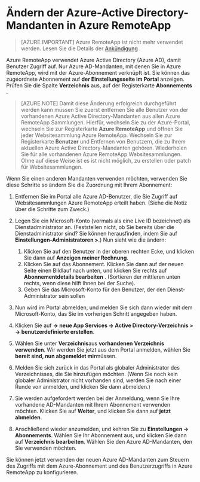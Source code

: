 
<properties
    pageTitle="Ändern den Azure-Active Directory-Mandanten in Azure RemoteApp | Microsoft Azure"
    description="Informationen Sie zum Ändern des Azure-Active Directory-Mandanten zugeordnet Azure RemoteApp"
    services="remoteapp"
    documentationCenter=""
    authors="lizap"
    manager="mbaldwin" />

<tags
    ms.service="remoteapp"
    ms.workload="compute"
    ms.tgt_pltfrm="na"
    ms.devlang="na"
    ms.topic="article"
    ms.date="08/15/2016"
    ms.author="elizapo" />



# <a name="change-the-azure-active-directory-tenant-in-azure-remoteapp"></a>Ändern der Azure-Active Directory-Mandanten in Azure RemoteApp

> [AZURE.IMPORTANT]
> Azure RemoteApp ist nicht mehr verwendet werden. Lesen Sie die Details der [Ankündigung](https://go.microsoft.com/fwlink/?linkid=821148) .

Azure RemoteApp verwendet Azure Active Directory (Azure AD), damit Benutzer Zugriff auf. Nur Azure AD-Mandanten, mit denen Sie in Azure RemoteApp, wird mit der Azure-Abonnement verknüpft ist. Sie können das zugeordnete Abonnement auf **der Einstellungsseite im Portal** anzeigen. Prüfen Sie die Spalte **Verzeichnis** aus, auf der Registerkarte **Abonnements** .

> [AZURE.NOTE] Damit diese Änderung erfolgreich durchgeführt werden kann müssen Sie zuerst entfernen Sie alle Benutzer von der vorhandenen Azure Active Directory-Mandanten aus allen Azure RemoteApp Sammlungen. Hierfür, wechseln Sie zu der Azure-Portal, wechseln Sie zur Registerkarte **Azure RemoteApp** und öffnen Sie jeder Websitesammlung Azure RemoteApp. Wechseln Sie zur Registerkarte **Benutzer** und Entfernen von Benutzern, die zu Ihrem aktuellen Azure Active Directory-Mandanten gehören. Wiederholen Sie für alle vorhandenen Azure RemoteApp Websitesammlungen. Ohne auf diese Weise ist es ist nicht möglich, zu erstellen oder patch für Websitesammlungen.

Wenn Sie einen anderen Mandanten verwenden möchten, verwenden Sie diese Schritte so ändern Sie die Zuordnung mit Ihrem Abonnement:

1. Entfernen Sie im Portal alle Azure AD-Benutzer, die Sie Zugriff auf Websitesammlungen Azure RemoteApp erteilt haben. (Siehe die Notiz über die Schritte zum Zweck.)


2. Legen Sie ein Microsoft-Konto (vormals als eine Live ID bezeichnet) als Dienstadministrator an. (Feststellen nicht, ob Sie bereits über die Dienstadministrator sind? Sie können herausfinden, indem Sie auf **Einstellungen-Administratoren >**.) Nun sieht wie die ändern:
    1. Klicken Sie auf den Benutzer in der oberen rechten Ecke, und klicken Sie dann auf **Anzeigen meiner Rechnung**.
    2. Klicken Sie auf das Abonnement. Klicken Sie dann auf der neuen Seite einen Bildlauf nach unten, und klicken Sie rechts auf **Abonnementdetails bearbeiten** . (Sortieren der mittleren unten rechts, wenn diese hilft Ihnen bei der Suche).
    3. Geben Sie das Microsoft-Konto für den Benutzer, der den Dienst-Administrator sein sollen

3. Nun wird im Portal abmelden, und melden Sie sich dann wieder mit dem Microsoft-Konto, das Sie im vorherigen Schritt angegeben haben.


4. Klicken Sie auf **-> neue App Services -> Active Directory-Verzeichnis > -> benutzerdefinierte erstellen**.
5. Wählen Sie unter **Verzeichnis**aus **vorhandenen Verzeichnis verwenden**. Wir werden Sie jetzt aus dem Portal anmelden, wählen Sie **bereit sind, nun abgemeldet mir**müssen.
6. Melden Sie sich zurück in das Portal als globaler Administrator des Verzeichnisses, die Sie hinzufügen möchten. (Wenn Sie noch kein globaler Administrator nicht vorhanden sind, werden Sie nach einer Runde von anmelden, und klicken Sie dann abmelden.)
7. Sie werden aufgefordert werden bei der Anmeldung, wenn Sie Ihre vorhandene AD-Mandanten mit Ihrem Abonnement verwenden möchten. Klicken Sie auf **Weiter**, und klicken Sie dann auf **jetzt abmelden**.
5. Anschließend wieder anzumelden, und kehren Sie zu **Einstellungen -> Abonnements**. Wählen Sie Ihr Abonnement aus, und klicken Sie dann auf **Verzeichnis bearbeiten**. Wählen Sie den Azure AD-Mandanten, den Sie verwenden möchten.



Sie können jetzt verwenden der neuen Azure AD-Mandanten zum Steuern des Zugriffs mit dem Azure-Abonnement und des Benutzerzugriffs in Azure RemoteApp zu konfigurieren.
